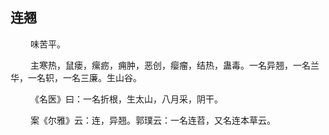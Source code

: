 ## 连翘
<p>&emsp;&emsp;
味苦平。
</p>
<p>&emsp;&emsp;
主寒热，鼠瘘，瘰疬，痈肿，恶创，瘿瘤，结热，蛊毒。一名异翘，一名兰华，一名轵，一名三廉。生山谷。
</p>
<p>&emsp;&emsp;
《名医》曰：一名折根，生太山，八月采，阴干。
</p>
<p>&emsp;&emsp;
案《尔雅》云：连，异翘。郭璞云：一名连苕，又名连本草云。
</p>
